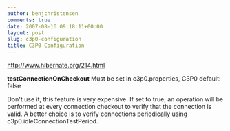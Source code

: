 ```yaml
---
author: benjchristensen
comments: true
date: 2007-08-16 09:18:11+00:00
layout: post
slug: c3p0-configuration
title: C3P0 Configuration
---
```


http://www.hibernate.org/214.html

**testConnectionOnCheckout** Must be set in c3p0.properties, C3P0 default: false

Don't use it, this feature is very expensive. If set to true, an operation will be performed at every connection checkout to verify that the connection is valid. A better choice is to verify connections periodically using c3p0.idleConnectionTestPeriod.

